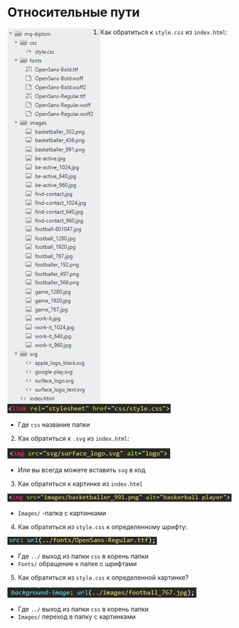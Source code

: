 # 	Относительные пути
<img align="left" src="img/1.png">

1. 	Как обратиться к `style.css` из `index.html`:

![Код для вызова css](img/2.png)
* Где `css` название папки
2. 	Как обратиться к `.svg` из `index.html`:

![Код для вызова svg](img/3.png)
* Или вы всегда можете вставить `svg` в код
3. 	Как обратиться к картинке из `index.html`

![Код вызова картинки](img/4.png)
* `Images/` -папка с картинками
4.	Как обратиться из `style.css` к определенному шрифту:

![Код вызова шрифтов](img/5.png)
* Где `../` выход из папки `css` в корень папки
* `Fonts/` обращение к папке с шрифтами
5. 	Как обратиться из `style.css` к определенной картинке?

![Код вызова картинки из css](img/6.png)
* Где `../` выход из папки `css` в корень папки
* `Images/` переход в папку с картинками